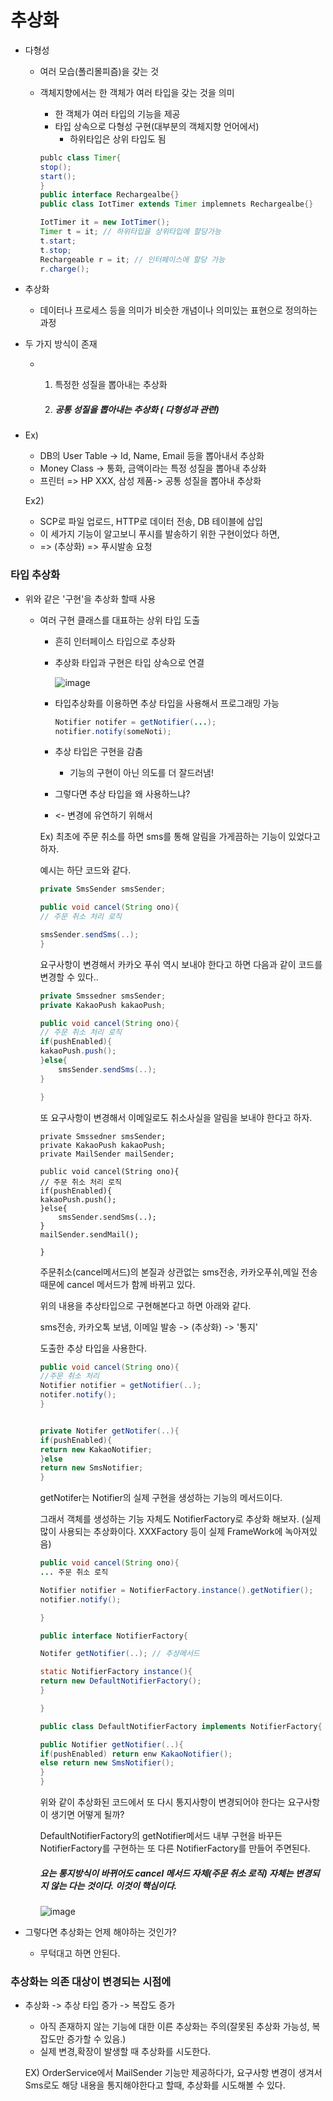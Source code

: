 # 추상화

* 다형성

  * 여러 모습(폴리몰피즘)을 갖는 것

  * 객체지향에서는 한 객체가 여러 타입을 갖는 것을 의미

    * 한 객체가 여러 타입의 기능을 제공
    * 타입 상속으로 다형성 구현(대부분의 객체지향 언어에서)
      * 하위타입은 상위 타입도 됨

    ```java
    publc class Timer{
    stop();
    start();
    }
    public interface Rechargealbe{}
    public class IotTimer extends Timer implemnets Rechargealbe{}
    
    IotTimer it = new IotTimer();
    Timer t = it; // 하위타입을 상위타입에 할당가능
    t.start;
    t.stop;
    Rechargeable r = it; // 인터페이스에 할당 가능
    r.charge();
    ```

* 추상화

  * 데이터나 프로세스 등을 의미가 비슷한 개념이나 의미있는 표현으로 정의하는 과정

* 두 가지 방식이 존재

  * 1. 특정한 성질을 뽑아내는 추상화

    2. ##### 공통 성질을 뽑아내는 추상화 ( 다형성과 관련)

* Ex)

  * DB의 User Table -> Id, Name, Email 등을 뽑아내서 추상화
  * Money Class -> 통화, 금액이라는 특정 성질을 뽑아내 추상화
  * 프린터 => HP XXX, 삼성 제품-> 공통 성질을 뽑아내 추상화

  Ex2)

  * SCP로 파일 업로드, HTTP로 데이터 전송, DB 테이블에 삽입
  * 이 세가지 기능이 알고보니 푸시를 발송하기 위한 구현이었다 하면, 
  * => (추상화) => 푸시발송 요청

### 타입 추상화

* 위와 같은 '구현'을 추상화 할때 사용

  * 여러 구현 클래스를 대표하는 상위 타입 도출

    * 흔히 인터페이스 타입으로 추상화

    * 추상화 타입과 구현은 타입 상속으로 연결

      ![image](https://github.com/daewon-ko/Lecture/assets/105340285/6e029799-0054-4ec2-9064-1e8d1666d86c)

    * 타입추상화를 이용하면 추상 타입을 사용해서 프로그래밍 가능

      ```java
      Notifier notifer = getNotifier(...);
      notifier.notify(someNoti);
      ```

    * 추상 타입은 구현을 감춤

      * 기능의 구현이 아닌 의도를 더 잘드러냄!

    * 그렇다면 추상 타입을 왜 사용하느냐?

    * <- 변경에 유연하기 위해서

    Ex) 최초에 주문 취소를 하면 sms를 통해 알림을 가게끔하는 기능이 있었다고 하자. 

    예시는 하단 코드와 같다.

    ```java
    private SmsSender smsSender;
    
    public void cancel(String ono){
    // 주문 취소 처리 로직
    
    smsSender.sendSms(..);
    }
    ```

    요구사항이 변경해서 카카오 푸쉬 역시 보내야 한다고 하면 다음과 같이 코드를 변경할 수 있다..

    ```java
    private Smssedner smsSender;
    private KakaoPush kakaoPush;
    
    public void cancel(String ono){
    // 주문 취소 처리 로직
    if(pushEnabled){
    kakaoPush.push();
    }else{
    	smsSender.sendSms(..);
    }
    
    }
    
    ```

    또 요구사항이 변경해서 이메일로도 취소사실을 알림을 보내야 한다고 하자.

    ```
    private Smssedner smsSender;
    private KakaoPush kakaoPush;
    private MailSender mailSender;
    
    public void cancel(String ono){
    // 주문 취소 처리 로직
    if(pushEnabled){
    kakaoPush.push();
    }else{
    	smsSender.sendSms(..);
    }
    mailSender.sendMail();
    
    }
    ```

    주문취소(cancel메서드)의 본질과 상관없는 sms전송, 카카오푸쉬,메일 전송때문에 cancel 메서드가 함께 바뀌고 있다. 

    

    위의 내용을 추상타입으로 구현해본다고 하면 아래와 같다.

    sms전송, 카카오톡 보냄, 이메일 발송 -> (추상화) -> '통지'

    도출한 추상 타입을 사용한다.

    ```java
    public void cancel(String ono){
    //주문 취소 처리
    Notifier notifier = getNotifier(..);
    notifer.notify();
    }
    
    
    private Notifer getNotifer(..){
    if(pushEnabled){
    return new KakaoNotifier;
    }else
    return new SmsNotifier;
    }
    ```

    getNotifer는 Notifier의 실제 구현을 생성하는 기능의 메서드이다. 

    그래서 객체를 생성하는 기능 자체도 NotifierFactory로 추상화 해보자.
    (실제 많이 사용되는 추상화이다. XXXFactory 등이 실제 FrameWork에 녹아져있음)

    ```java
    public void cancel(String ono){
    ... 주문 취소 로직
    
    Notifier notifier = NotifierFactory.instance().getNotifier();
    notifier.notify();
    
    }
    
    public interface NotifierFactory{
    
    Notifer getNotifier(..); // 추상메서드
    
    static NotifierFactory instance(){
    return new DefaultNotifierFactory();
    }
    
    }
    
    public class DefaultNotifierFactory implements NotifierFactory{
    
    public Notifier getNotifier(..){
    if(pushEnabled) return enw KakaoNotifier();
    else return new SmsNotifier();
    }
    }
    ```

    위와 같이 추상화된 코드에서 또 다시 통지사항이 변경되어야 한다는 요구사항이 생기면 어떻게 될까? 

    DefaultNotifierFactory의 getNotifier메서드 내부 구현을 바꾸든 
    NotifierFactory를 구현하는 또 다른 NotifierFactory를 만들어 주면된다.

    ##### 요는 통지방식이 바뀌어도 cancel 메서드 자체(주문 취소 로직) 자체는 변경되지 않는 다는 것이다. 이것이 핵심이다.

    ![image](https://github.com/daewon-ko/Lecture/assets/105340285/d8325ff8-a180-4a23-a7ad-5bfaa6ece577)

* 그렇다면 추상화는 언제 해야하는 것인가?

  * 무턱대고 하면 안된다.

### 추상화는 의존 대상이 변경되는 시점에

* 추상화 -> 추상 타입 증가 -> 복잡도 증가

  * 아직 존재하지 않는 기능에 대한 이른 추상화는 주의(잘못된 추상화 가능성, 복잡도만 증가할 수 있음.)
  * 실제 변경,확장이 발생할 때 추상화를 시도한다.

  EX) OrderService에서 MailSender 기능만 제공하다가, 요구사항 변경이 생겨서 Sms로도 해당 내용을 통지해야한다고 할때, 추상화를 시도해볼 수 있다. 